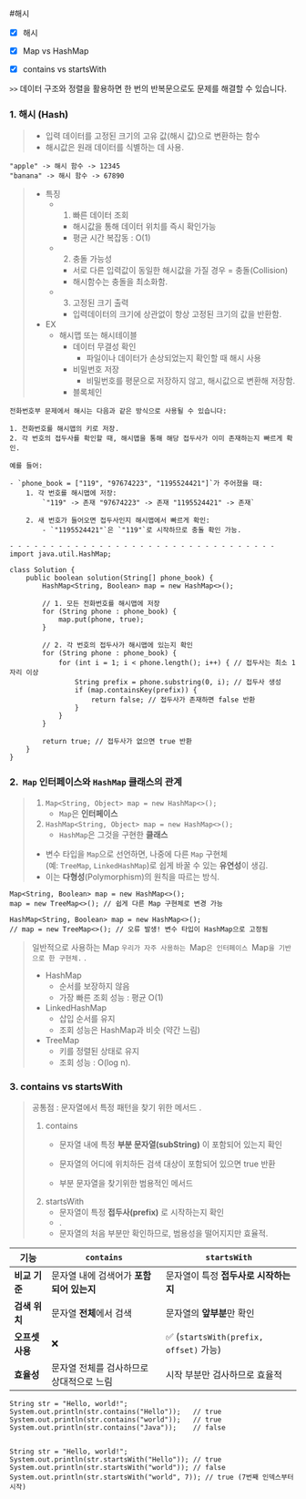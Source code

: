 #해시

- [x] 해시
- [x] Map vs HashMap
- [x] contains vs startsWith


`>>` 데이터 구조와 정렬을 활용하면 한 번의 반복문으로도 문제를 해결할 수 있습니다.

### 1. 해시 (Hash)
>	- 입력 데이터를 고정된 크기의 고유 값(해시 값)으로 변환하는 함수
>	- 해시값은 원래 데이터를 식별하는 데 사용.
>	
```
"apple" -> 해시 함수 -> 12345
"banana" -> 해시 함수 -> 67890 
```
>	
>	- 특징
>		- 1. 빠른 데이터 조회
>			- 해시값을 통해 데이터 위치를 즉시 확인가능
>			- 평균 시간 복잡동 :  O(1)
>		- 2. 충돌 가능성
>			- 서로 다른 입력값이 동일한 해시값을 가질 경우 = 충돌(Collision)
>			- 해시함수는 충돌을 최소화함.
>		- 3. 고정된 크기 출력
>			- 입력데이터의 크기에 상관없이 항상 고정된 크기의 값을 반환함.
>	- EX
>		- 해시맵 또는 해시테이블
>			- 데이터 무결성 확인
>				- 파일이나 데이터가 손상되었는지 확인할 때 해시 사용
>			- 비밀번호 저장
>				- 비밀번호를 평문으로 저장하지 않고, 해시값으로 변환해 저장함.
>			- 블록체인


```
전화번호부 문제에서 해시는 다음과 같은 방식으로 사용될 수 있습니다:

1. 전화번호를 해시맵의 키로 저장.
2. 각 번호의 접두사를 확인할 때, 해시맵을 통해 해당 접두사가 이미 존재하는지 빠르게 확인.

예를 들어:

- `phone_book = ["119", "97674223", "1195524421"]`가 주어졌을 때:
    1. 각 번호를 해시맵에 저장:
        `"119" -> 존재 "97674223" -> 존재 "1195524421" -> 존재`
        
    2. 새 번호가 들어오면 접두사인지 해시맵에서 빠르게 확인:
        - `"1195524421"`은 `"119"`로 시작하므로 충돌 확인 가능.

- - - - - - - - - - - - - - - - - - - - - - - - - - - - - - - - - 
import java.util.HashMap;

class Solution {
    public boolean solution(String[] phone_book) {
        HashMap<String, Boolean> map = new HashMap<>();

        // 1. 모든 전화번호를 해시맵에 저장
        for (String phone : phone_book) {
            map.put(phone, true);
        }

        // 2. 각 번호의 접두사가 해시맵에 있는지 확인
        for (String phone : phone_book) {
            for (int i = 1; i < phone.length(); i++) { // 접두사는 최소 1자리 이상
                String prefix = phone.substring(0, i); // 접두사 생성
                if (map.containsKey(prefix)) {
                    return false; // 접두사가 존재하면 false 반환
                }
            }
        }

        return true; // 접두사가 없으면 true 반환
    }
}

```


### 2.  **`Map` 인터페이스**와 **`HashMap` 클래스**의 관계
>	1. `Map<String, Object> map = new HashMap<>();`
>		- `Map`은 **인터페이스**
>	2. `HashMap<String, Object> map = new HashMap<>();`
>		- `HashMap`은 그것을 구현한 **클래스**
>	
>	- 변수 타입을 `Map`으로 선언하면, 나중에 다른 `Map` 구현체(예: `TreeMap`, `LinkedHashMap`)로 쉽게 바꿀 수 있는 **유연성**이 생김.
>	- 이는 **다형성**(Polymorphism)의 원칙을 따르는 방식.


```
Map<String, Boolean> map = new HashMap<>();
map = new TreeMap<>(); // 쉽게 다른 Map 구현체로 변경 가능

HashMap<String, Boolean> map = new HashMap<>();
// map = new TreeMap<>(); // 오류 발생! 변수 타입이 HashMap으로 고정됨
```

> 일반적으로 사용하는 Map
> `우리가 자주 사용하는 `Map`은 인터페이스 `Map`을 기반으로 한 구현체.`
> .
> 	- HashMap
> 		- 순서를 보장하지 않음
> 		- 가장 빠른 조회 성능 : 평균 O(1)
> 	- LinkedHashMap
> 		- 삽입 순서를 유지
> 		- 조회 성능은 HashMap과 비슷 (약간 느림)
> 	- TreeMap
> 		- 키를 정렬된 상태로 유지
> 		- 조회 성능 :  O(log n).



### 3. contains vs startsWith
>	공통점 : 문자열에서 특정 패턴을 찾기 위한 메서드
>	.
>	1. contains
>		- 문자열 내에 특정 **부분 문자열(subString)** 이 포함되어 있는지 확인
>		
>		- 문자열의 어디에 위치하든 검색 대상이 포함되어 있으면 true 반환
>		- 부분 문자열을 찾기위한 범용적인 메서드
>	2. startsWith
>		- 문자열이 특정 **접두사(prefix)** 로 시작하는지 확인
>		- .
>		- 문자열의 처음 부분만 확인하므로, 범용성을 떨어지지만 효율적.

|**기능**|**`contains`**|**`startsWith`**|
|---|---|---|
|**비교 기준**|문자열 내에 검색어가 **포함되어 있는지**|문자열이 특정 **접두사로 시작하는지**|
|**검색 위치**|문자열 **전체**에서 검색|문자열의 **앞부분**만 확인|
|**오프셋 사용**|❌|✅ (`startsWith(prefix, offset)` 가능)|
|**효율성**|문자열 전체를 검사하므로 상대적으로 느림|시작 부분만 검사하므로 효율적|


```
String str = "Hello, world!";
System.out.println(str.contains("Hello"));   // true
System.out.println(str.contains("world"));   // true
System.out.println(str.contains("Java"));    // false


String str = "Hello, world!";
System.out.println(str.startsWith("Hello")); // true
System.out.println(str.startsWith("world")); // false
System.out.println(str.startsWith("world", 7)); // true (7번째 인덱스부터 시작)

```